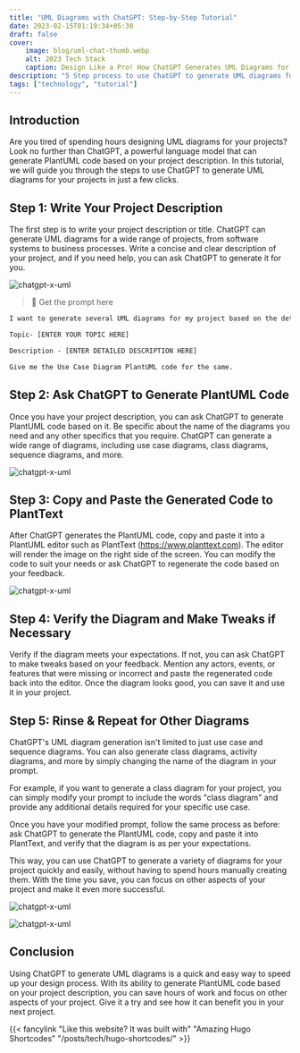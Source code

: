```yaml
---
title: "UML Diagrams with ChatGPT: Step-by-Step Tutorial"
date: 2023-02-15T01:19:34+05:30
draft: false
cover: 
    image: blog/uml-chat-thumb.webp
    alt: 2023 Tech Stack
    caption: Design Like a Pro! How ChatGPT Generates UML Diagrams for Your Project in Just a Few Clicks! 
description: "5 Step process to use ChatGPT to generate UML diagrams for your projects in just a few clicks. Easy to follow instructions with visual illustrations."
tags: ["technology", "tutorial"]
---
```


## Introduction

Are you tired of spending hours designing UML diagrams for your projects? Look no further than ChatGPT, a powerful language model that can generate PlantUML code based on your project description. In this tutorial, we will guide you through the steps to use ChatGPT to generate UML diagrams for your projects in just a few clicks.

## Step 1: Write Your Project Description

The first step is to write your project description or title. ChatGPT can generate UML diagrams for a wide range of projects, from software systems to business processes. Write a concise and clear description of your project, and if you need help, you can ask ChatGPT to generate it for you.

![chatgpt-x-uml](/blog/uml-chat-1.webp)

>📃 Get the prompt here

```txt
I want to generate several UML diagrams for my project based on the details below. Provide the PlantUML code for the same. Make it detailed and expansive and feel free to add your own ideas to it as well.

Topic- [ENTER YOUR TOPIC HERE] 

Description - [ENTER DETAILED DESCRIPTION HERE] 

Give me the Use Case Diagram PlantUML code for the same.
```

## Step 2: Ask ChatGPT to Generate PlantUML Code

Once you have your project description, you can ask ChatGPT to generate PlantUML code based on it. Be specific about the name of the diagrams you need and any other specifics that you require. ChatGPT can generate a wide range of diagrams, including use case diagrams, class diagrams, sequence diagrams, and more.

![chatgpt-x-uml](/blog/uml-chat-2.webp)

## Step 3: Copy and Paste the Generated Code to PlantText

After ChatGPT generates the PlantUML code, copy and paste it into a PlantUML editor such as PlantText (<https://www.planttext.com>). The editor will render the image on the right side of the screen. You can modify the code to suit your needs or ask ChatGPT to regenerate the code based on your feedback.

![chatgpt-x-uml](/blog/uml-chat-3.webp)

## Step 4: Verify the Diagram and Make Tweaks if Necessary

Verify if the diagram meets your expectations. If not, you can ask ChatGPT to make tweaks based on your feedback. Mention any actors, events, or features that were missing or incorrect and paste the regenerated code back into the editor. Once the diagram looks good, you can save it and use it in your project.

## Step 5: Rinse & Repeat for Other Diagrams

ChatGPT's UML diagram generation isn't limited to just use case and sequence diagrams. You can also generate class diagrams, activity diagrams, and more by simply changing the name of the diagram in your prompt.

For example, if you want to generate a class diagram for your project, you can simply modify your prompt to include the words "class diagram" and provide any additional details required for your specific use case.

Once you have your modified prompt, follow the same process as before: ask ChatGPT to generate the PlantUML code, copy and paste it into PlantText, and verify that the diagram is as per your expectations.

This way, you can use ChatGPT to generate a variety of diagrams for your project quickly and easily, without having to spend hours manually creating them. With the time you save, you can focus on other aspects of your project and make it even more successful.

![chatgpt-x-uml](/blog/uml-chat-4.webp)

![chatgpt-x-uml](/blog/uml-chat-5.webp)

## Conclusion

Using ChatGPT to generate UML diagrams is a quick and easy way to speed up your design process. With its ability to generate PlantUML code based on your project description, you can save hours of work and focus on other aspects of your project. Give it a try and see how it can benefit you in your next project.

{{< fancylink "Like this website? It was built with" "Amazing Hugo Shortcodes" "/posts/tech/hugo-shortcodes/" >}}
